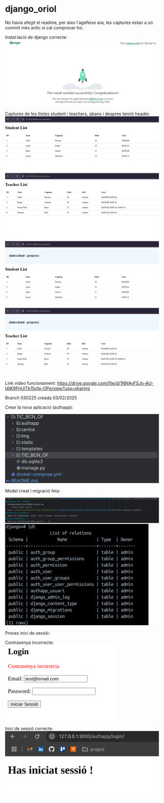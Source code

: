 # django_oriol
No havia afegit el readme, per aixo l'agefeixo ara, les captures estan a un commit més antic si cal comprovar-ho.

Instal·lació de django correcte:
![img.png](ACTIVITAT_13/TIC_BCN_OF/Img/img.png)

Captures de les llistes student i teachers, abans i despres tenint header.
![img-1.png](ACTIVITAT_13/TIC_BCN_OF/Img/img-1.png)
![img-2.png](ACTIVITAT_13/TIC_BCN_OF/Img/img-2.png)
![img-3.png](ACTIVITAT_13/TIC_BCN_OF/Img/img-3.png)
![img-4.png](ACTIVITAT_13/TIC_BCN_OF/Img/img-4.png)

Link video funcionament: https://drive.google.com/file/d/1NNAyFSJn-AU-I4IK9PnUlTk15n1e-OPe/view?usp=sharing

Branch 030225 creada 03/02/2025

Crear la nova aplicació (authapp):

![img.png](ACTIVITAT_13/TIC_BCN_OF/Img/img-5.png)

Model creat i migració feta:

![img.png](ACTIVITAT_13/TIC_BCN_OF/Img/img-6.png)
![img.png](ACTIVITAT_13/TIC_BCN_OF/Img/img-7.png)

Proves inici de sessió:

Contrasenya incorrecte:
![img.png](ACTIVITAT_13/TIC_BCN_OF/Img/img-8.png)

Inici de sessió correcte:
![img.png](ACTIVITAT_13/TIC_BCN_OF/Img/img-9.png)
